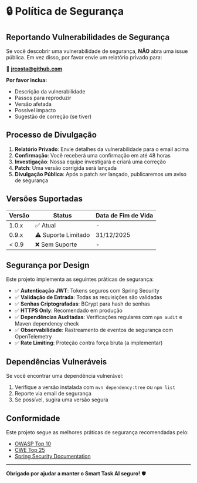 # 🔒 Política de Segurança

## Reportando Vulnerabilidades de Segurança

Se você descobrir uma vulnerabilidade de segurança, **NÃO** abra uma issue pública. Em vez disso, por favor envie um relatório privado para:

📧 **jrcosta@github.com**

**Por favor inclua:**
- Descrição da vulnerabilidade
- Passos para reproduzir
- Versão afetada
- Possível impacto
- Sugestão de correção (se tiver)

## Processo de Divulgação

1. **Relatório Privado**: Envie detalhes da vulnerabilidade para o email acima
2. **Confirmação**: Você receberá uma confirmação em até 48 horas
3. **Investigação**: Nossa equipe investigará e criará uma correção
4. **Patch**: Uma versão corrigida será lançada
5. **Divulgação Pública**: Após o patch ser lançado, publicaremos um aviso de segurança

## Versões Suportadas

| Versão | Status | Data de Fim de Vida |
|--------|--------|---------------------|
| 1.0.x | ✅ Atual | - |
| 0.9.x | ⚠️ Suporte Limitado | 31/12/2025 |
| < 0.9 | ❌ Sem Suporte | - |

## Segurança por Design

Este projeto implementa as seguintes práticas de segurança:

- ✅ **Autenticação JWT**: Tokens seguros com Spring Security
- ✅ **Validação de Entrada**: Todas as requisições são validadas
- ✅ **Senhas Criptografadas**: BCrypt para hash de senhas
- ✅ **HTTPS Only**: Recomendado em produção
- ✅ **Dependências Auditadas**: Verificações regulares com `npm audit` e Maven dependency check
- ✅ **Observabilidade**: Rastreamento de eventos de segurança com OpenTelemetry
- ✅ **Rate Limiting**: Proteção contra força bruta (a implementar)

## Dependências Vulneráveis

Se você encontrar uma dependência vulnerável:

1. Verifique a versão instalada com `mvn dependency:tree` ou `npm list`
2. Reporte via email de segurança
3. Se possível, sugira uma versão segura

## Conformidade

Este projeto segue as melhores práticas de segurança recomendadas pelo:
- [OWASP Top 10](https://owasp.org/www-project-top-ten/)
- [CWE Top 25](https://cwe.mitre.org/top25/)
- [Spring Security Documentation](https://spring.io/projects/spring-security)

---

**Obrigado por ajudar a manter o Smart Task AI seguro!** 🛡️
